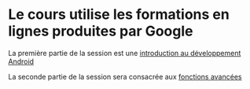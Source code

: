 # Le cours utilise les formations en lignes produites par Google

La première partie de la session est une [introduction au développement Android](ud851.md)

La seconde partie de la session sera consacrée aux [fonctions avancées](ud855.md)
